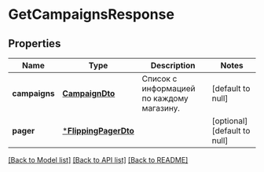 # GetCampaignsResponse

## Properties
Name | Type | Description | Notes
------------ | ------------- | ------------- | -------------
**campaigns** | [**CampaignDto**](CampaignDTO.md) | Список с информацией по каждому магазину. | [default to null]
**pager** | [***FlippingPagerDto**](FlippingPagerDTO.md) |  | [optional] [default to null]

[[Back to Model list]](../README.md#documentation-for-models) [[Back to API list]](../README.md#documentation-for-api-endpoints) [[Back to README]](../README.md)


